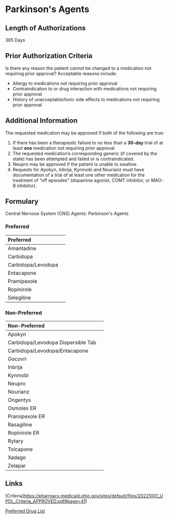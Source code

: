 # Parkinson's Agents

## Length of Authorizations

365 Days

## Prior Authorization Criteria

Is there any reason the patient cannot be changed to a medication not requiring prior approval? Acceptable reasons include:

-   Allergy to medications not requiring prior approval
-   Contraindication to or drug interaction with medications not requiring prior approval
-   History of unacceptable/toxic side effects to medications not requiring prior approval

## Additional Information

The requested medication may be approved if both of the following are true:

1.  If there has been a therapeutic failure to no less than a **30-day** trial of at least **one** medication not requiring prior approval
2.  The requested medication’s corresponding generic (if covered by the state) has been attempted and failed or is contraindicated.
3.  Neupro may be approved if the patient is unable to swallow.
4.  Requests for Apokyn, Inbrija, Kynmobi and Nourianz must have documentation of a trial of at least one other medication for the treatment of “off episodes” (dopamine agonist, COMT inhibitor, or MAO-B inhibitor).

## Formulary

Central Nervous System (CNS) Agents: Parkinson's Agents

### Preferred

| Preferred          |      |
| :----------------- | ---: |
| Amantadine         |      |
| Carbidopa          |      |
| Carbidopa/Levodopa |      |
| Entacapone         |      |
| Pramipexole        |      |
| Ropinirole         |      |
| Selegiline         |      |

### Non-Preferred

| Non-Preferred                      |      |
| :--------------------------------- | ---: |
| Apokyn                             |      |
| Carbidopa/Levodopa Dispersible Tab |      |
| Carbidopa/Levodopa/Entacapone      |      |
| Gocovri                            |      |
| Inbrija                            |      |
| Kynmobi                            |      |
| Neupro                             |      |
| Nourianz                           |      |
| Ongentys                           |      |
| Osmolex ER                         |      |
| Pramipexole ER                     |      |
| Rasagiline                         |      |
| Ropinirole ER                      |      |
| Rytary                             |      |
| Tolcapone                          |      |
| Xadago                             |      |
| Zelapar                            |      |

## Links

[Criteria]https://pharmacy.medicaid.ohio.gov/sites/default/files/20221001_UPDL_Criteria_APPROVED.pdf#page=41)

[Preferred Drug List](https://pharmacy.medicaid.ohio.gov/sites/default/files/20221001_UPDL_APPROVED_.pdf#page=17)
